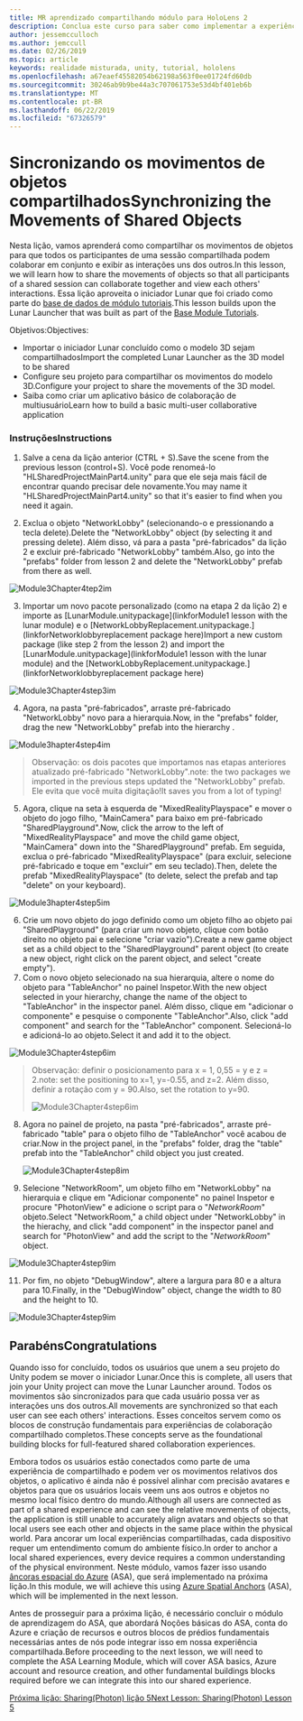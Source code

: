 ```yaml
---
title: MR aprendizado compartilhando módulo para HoloLens 2
description: Conclua este curso para saber como implementar a experiências compartilhadas com vários usuários dentro de um aplicativo de 2 HoloLens.
author: jessemcculloch
ms.author: jemccull
ms.date: 02/26/2019
ms.topic: article
keywords: realidade misturada, unity, tutorial, hololens
ms.openlocfilehash: a67eaef45582054b62198a563f0ee01724fd60db
ms.sourcegitcommit: 30246ab9b9be44a3c707061753e53d4bf401eb6b
ms.translationtype: MT
ms.contentlocale: pt-BR
ms.lasthandoff: 06/22/2019
ms.locfileid: "67326579"
---
```

# <a name="synchronizing-the-movements-of-shared-objects"></a><span data-ttu-id="7be89-104">Sincronizando os movimentos de objetos compartilhados</span><span class="sxs-lookup"><span data-stu-id="7be89-104">Synchronizing the Movements of Shared Objects</span></span>

<span data-ttu-id="7be89-105">Nesta lição, vamos aprenderá como compartilhar os movimentos de objetos para que todos os participantes de uma sessão compartilhada podem colaborar em conjunto e exibir as interações uns dos outros.</span><span class="sxs-lookup"><span data-stu-id="7be89-105">In this lesson, we will learn how to share the movements of objects so that all participants of a shared session can collaborate together and view each others' interactions.</span></span> <span data-ttu-id="7be89-106">Essa lição aproveita o iniciador Lunar que foi criado como parte do [base de dados de módulo tutoriais](mrlearning-base.md).</span><span class="sxs-lookup"><span data-stu-id="7be89-106">This lesson builds upon the Lunar Launcher that was built as part of the [Base Module Tutorials](mrlearning-base.md).</span></span>

<span data-ttu-id="7be89-107">Objetivos:</span><span class="sxs-lookup"><span data-stu-id="7be89-107">Objectives:</span></span>

- <span data-ttu-id="7be89-108">Importar o iniciador Lunar concluído como o modelo 3D sejam compartilhados</span><span class="sxs-lookup"><span data-stu-id="7be89-108">Import the completed Lunar Launcher as the 3D model to be shared</span></span>
- <span data-ttu-id="7be89-109">Configure seu projeto para compartilhar os movimentos do modelo 3D.</span><span class="sxs-lookup"><span data-stu-id="7be89-109">Configure your project to share the movements of the 3D model.</span></span>
- <span data-ttu-id="7be89-110">Saiba como criar um aplicativo básico de colaboração de multiusuário</span><span class="sxs-lookup"><span data-stu-id="7be89-110">Learn how to build a basic multi-user collaborative application</span></span>

### <a name="instructions"></a><span data-ttu-id="7be89-111">Instruções</span><span class="sxs-lookup"><span data-stu-id="7be89-111">Instructions</span></span>

1. <span data-ttu-id="7be89-112">Salve a cena da lição anterior (CTRL + S).</span><span class="sxs-lookup"><span data-stu-id="7be89-112">Save the scene from the previous lesson (control+S).</span></span> <span data-ttu-id="7be89-113">Você pode renomeá-lo "HLSharedProjectMainPart4.unity" para que ele seja mais fácil de encontrar quando precisar dele novamente.</span><span class="sxs-lookup"><span data-stu-id="7be89-113">You may name it "HLSharedProjectMainPart4.unity" so that it's easier to find when you need it again.</span></span>

2. <span data-ttu-id="7be89-114">Exclua o objeto "NetworkLobby" (selecionando-o e pressionando a tecla delete).</span><span class="sxs-lookup"><span data-stu-id="7be89-114">Delete the "NetworkLobby" object (by selecting it and pressing delete).</span></span> <span data-ttu-id="7be89-115">Além disso, vá para a pasta "pré-fabricados" da lição 2 e excluir pré-fabricado "NetworkLobby" também.</span><span class="sxs-lookup"><span data-stu-id="7be89-115">Also, go into the "prefabs" folder from lesson 2 and delete the "NetworkLobby" prefab from there as well.</span></span>

![Module3Chapter4tep2im](images/module3chapter4step2im.PNG)

3. <span data-ttu-id="7be89-117">Importar um novo pacote personalizado (como na etapa 2 da lição 2) e importe as [LunarModule.unitypackage](linkforModule1 lesson with the lunar module) e o [NetworkLobbyReplacement.unitypackage.](linkforNetworklobbyreplacement package here)</span><span class="sxs-lookup"><span data-stu-id="7be89-117">Import a new custom package (like step 2 from the lesson 2) and import the [LunarModule.unitypackage](linkforModule1 lesson with the lunar module) and the [NetworkLobbyReplacement.unitypackage.](linkforNetworklobbyreplacement package here)</span></span>

![Module3Chapter4step3im](images/module3chapter4step3im.PNG)

4. <span data-ttu-id="7be89-119">Agora, na pasta "pré-fabricados", arraste pré-fabricado "NetworkLobby" novo para a hierarquia.</span><span class="sxs-lookup"><span data-stu-id="7be89-119">Now, in the "prefabs" folder, drag the new "NetworkLobby" prefab into the hierarchy .</span></span> 

![Module3hapter4step4im](images/module3chapter4step4im.PNG)

> <span data-ttu-id="7be89-121">Observação: os dois pacotes que importamos nas etapas anteriores atualizado pré-fabricado "NetworkLobby".</span><span class="sxs-lookup"><span data-stu-id="7be89-121">note: the two packages we imported in the previous steps updated the "NetworkLobby" prefab.</span></span> <span data-ttu-id="7be89-122">Ele evita que você muita digitação!</span><span class="sxs-lookup"><span data-stu-id="7be89-122">It saves you from a lot of typing!</span></span>

5. <span data-ttu-id="7be89-123">Agora, clique na seta à esquerda de "MixedRealityPlayspace" e mover o objeto do jogo filho, "MainCamera" para baixo em pré-fabricado "SharedPlayground".</span><span class="sxs-lookup"><span data-stu-id="7be89-123">Now, click the arrow to the left of "MixedRealityPlayspace" and move the child game object, "MainCamera" down into the "SharedPlayground" prefab.</span></span> <span data-ttu-id="7be89-124">Em seguida, exclua o pré-fabricado "MixedRealityPlayspace" (para excluir, selecione pré-fabricado e toque em "excluir" em seu teclado).</span><span class="sxs-lookup"><span data-stu-id="7be89-124">Then, delete the prefab "MixedRealityPlayspace" (to delete, select the prefab and tap "delete" on your keyboard).</span></span>

![Module3hapter4step5im](images/module3chapter4step5im.PNG)

6. <span data-ttu-id="7be89-126">Crie um novo objeto do jogo definido como um objeto filho ao objeto pai "SharedPlayground" (para criar um novo objeto, clique com botão direito no objeto pai e selecione "criar vazio").</span><span class="sxs-lookup"><span data-stu-id="7be89-126">Create a new game object set as a child object to the "SharedPlayground" parent object (to create a new object, right click on the parent object, and select "create  empty").</span></span>
7. <span data-ttu-id="7be89-127">Com o novo objeto selecionado na sua hierarquia, altere o nome do objeto para "TableAnchor" no painel Inspetor.</span><span class="sxs-lookup"><span data-stu-id="7be89-127">With the new object selected in your hierarchy, change the name of the object to "TableAnchor" in the inspector panel.</span></span> <span data-ttu-id="7be89-128">Além disso, clique em "adicionar o componente" e pesquise o componente "TableAnchor".</span><span class="sxs-lookup"><span data-stu-id="7be89-128">Also, click "add component" and search for the "TableAnchor" component.</span></span> <span data-ttu-id="7be89-129">Selecioná-lo e adicioná-lo ao objeto.</span><span class="sxs-lookup"><span data-stu-id="7be89-129">Select it and add it to the object.</span></span>

![Module3Chapter4step6im](images/module3chapter4step7im.PNG)

> <span data-ttu-id="7be89-131">Observação: definir o posicionamento para x = 1, 0,55 = y e z = 2.</span><span class="sxs-lookup"><span data-stu-id="7be89-131">note: set the positioning to x=1, y=-0.55, and z=2.</span></span> <span data-ttu-id="7be89-132">Além disso, definir a rotação com y = 90.</span><span class="sxs-lookup"><span data-stu-id="7be89-132">Also, set the rotation to y=90.</span></span> 
>
> ![Module3Chapter4step6im](images/module3chapter4noteim.PNG)

8. <span data-ttu-id="7be89-134">Agora no painel de projeto, na pasta "pré-fabricados", arraste pré-fabricado "table" para o objeto filho de "TableAnchor" você acabou de criar.</span><span class="sxs-lookup"><span data-stu-id="7be89-134">Now in the project panel, in the "prefabs" folder, drag the "table" prefab into the "TableAnchor" child object you just created.</span></span>

   ![Module3Chapter4step8im](images/module3chapter4step8im.PNG)

9. <span data-ttu-id="7be89-136">Selecione "NetworkRoom", um objeto filho em "NetworkLobby" na hierarquia e clique em "Adicionar componente" no painel Inspetor e procure "PhotonView" e adicione o script para o "*NetworkRoom*" objeto.</span><span class="sxs-lookup"><span data-stu-id="7be89-136">Select "NetworkRoom," a child object under "NetworkLobby" in the hierachy, and click "add component" in the inspector panel and search for "PhotonView" and add the script to the "*NetworkRoom*" object.</span></span>

![Module3Chapter4step9im](images/module3chapter4step9im.PNG)

11. <span data-ttu-id="7be89-138">Por fim, no objeto "DebugWindow", altere a largura para 80 e a altura para 10.</span><span class="sxs-lookup"><span data-stu-id="7be89-138">Finally, in the "DebugWindow" object, change the width to 80 and the height to 10.</span></span>

![Module3Chapter4step9im](images/module3chapter4step11im.PNG)




## <a name="congratulations"></a><span data-ttu-id="7be89-140">Parabéns</span><span class="sxs-lookup"><span data-stu-id="7be89-140">Congratulations</span></span>

<span data-ttu-id="7be89-141">Quando isso for concluído, todos os usuários que unem a seu projeto do Unity podem se mover o iniciador Lunar.</span><span class="sxs-lookup"><span data-stu-id="7be89-141">Once this is complete, all users that join your Unity project can move the Lunar Launcher around.</span></span> <span data-ttu-id="7be89-142">Todos os movimentos são sincronizados para que cada usuário possa ver as interações uns dos outros.</span><span class="sxs-lookup"><span data-stu-id="7be89-142">All movements are synchronized so that each user can see each others' interactions.</span></span> <span data-ttu-id="7be89-143">Esses conceitos servem como os blocos de construção fundamentais para experiências de colaboração compartilhado completos.</span><span class="sxs-lookup"><span data-stu-id="7be89-143">These concepts serve as the foundational building blocks for full-featured shared collaboration experiences.</span></span> 

<span data-ttu-id="7be89-144">Embora todos os usuários estão conectados como parte de uma experiência de compartilhado e podem ver os movimentos relativos dos objetos, o aplicativo é ainda não é possível alinhar com precisão avatares e objetos para que os usuários locais veem uns aos outros e objetos no mesmo local físico dentro do mundo.</span><span class="sxs-lookup"><span data-stu-id="7be89-144">Although all users are connected as part of a shared experience and can see the relative movements of objects, the application is still unable to accurately align avatars and objects so that local users see each other and objects in the same place within the physical world.</span></span> <span data-ttu-id="7be89-145">Para ancorar um local experiências compartilhadas, cada dispositivo requer um entendimento comum do ambiente físico.</span><span class="sxs-lookup"><span data-stu-id="7be89-145">In order to anchor a local shared experiences, every device requires a common understanding of the physical environment.</span></span> <span data-ttu-id="7be89-146">Neste módulo, vamos fazer isso usando [âncoras espacial do Azure](<https://azure.microsoft.com/en-us/services/spatial-anchors/>) (ASA), que será implementado na próxima lição.</span><span class="sxs-lookup"><span data-stu-id="7be89-146">In this module, we will achieve this using [Azure Spatial Anchors](<https://azure.microsoft.com/en-us/services/spatial-anchors/>) (ASA), which will be implemented in the next lesson.</span></span>

<span data-ttu-id="7be89-147">Antes de prosseguir para a próxima lição, é necessário concluir o módulo de aprendizagem do ASA, que abordará Noções básicas do ASA, conta do Azure e criação de recursos e outros blocos de prédios fundamentais necessárias antes de nós pode integrar isso em nossa experiência compartilhada.</span><span class="sxs-lookup"><span data-stu-id="7be89-147">Before proceeding to the next lesson, we will need to complete the ASA Learning Module, which will cover ASA basics, Azure account and resource creation, and other fundamental buildings blocks required before we can integrate this into our shared experience.</span></span>

<span data-ttu-id="7be89-148">[Próxima lição: Sharing(Photon) lição 5](mrlearning-sharing(photon)-ch5.md)</span><span class="sxs-lookup"><span data-stu-id="7be89-148">[Next Lesson: Sharing(Photon) Lesson 5](mrlearning-sharing(photon)-ch5.md)</span></span>

